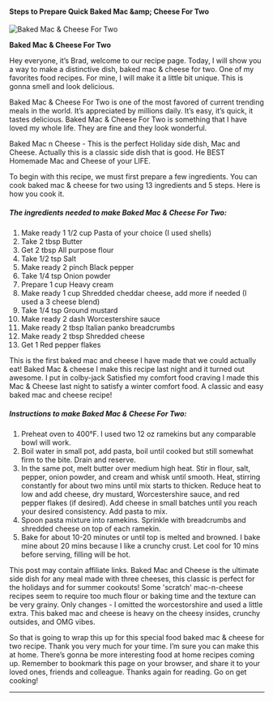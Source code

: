             

#### Steps to Prepare Quick Baked Mac &amp;amp; Cheese For Two

![Baked Mac &amp; Cheese For Two](https://img-global.cpcdn.com/recipes/5340876204146688/751x532cq70/baked-mac-cheese-for-two-recipe-main-photo.jpg)

**Baked Mac &amp; Cheese For Two**

Hey everyone, it’s Brad, welcome to our recipe page. Today, I will show you a way to make a distinctive dish, baked mac & cheese for two. One of my favorites food recipes. For mine, I will make it a little bit unique. This is gonna smell and look delicious.

Baked Mac & Cheese For Two is one of the most favored of current trending meals in the world. It’s appreciated by millions daily. It’s easy, it’s quick, it tastes delicious. Baked Mac & Cheese For Two is something that I have loved my whole life. They are fine and they look wonderful.

Baked Mac n Cheese - This is the perfect Holiday side dish, Mac and Cheese. Actually this is a classic side dish that is good. He BEST Homemade Mac and Cheese of your LIFE.

To begin with this recipe, we must first prepare a few ingredients. You can cook baked mac & cheese for two using 13 ingredients and 5 steps. Here is how you cook it.

##### The ingredients needed to make Baked Mac & Cheese For Two:

1.  Make ready 1 1/2 cup Pasta of your choice (I used shells)
2.  Take 2 tbsp Butter
3.  Get 2 tbsp All purpose flour
4.  Take 1/2 tsp Salt
5.  Make ready 2 pinch Black pepper
6.  Take 1/4 tsp Onion powder
7.  Prepare 1 cup Heavy cream
8.  Make ready 1 cup Shredded cheddar cheese, add more if needed (I used a 3 cheese blend)
9.  Take 1/4 tsp Ground mustard
10.  Make ready 2 dash Worcestershire sauce
11.  Make ready 2 tbsp Italian panko breadcrumbs
12.  Make ready 2 tbsp Shredded cheese
13.  Get 1 Red pepper flakes

This is the first baked mac and cheese I have made that we could actually eat! Baked Mac & cheese I make this recipe last night and it turned out awesome. I put in colby-jack Satisfied my comfort food craving I made this Mac & Cheese last night to satisfy a winter comfort food. A classic and easy baked mac and cheese recipe!

##### Instructions to make Baked Mac & Cheese For Two:

1.  Preheat oven to 400°F. I used two 12 oz ramekins but any comparable bowl will work.
2.  Boil water in small pot, add pasta, boil until cooked but still somewhat firm to the bite. Drain and reserve.
3.  In the same pot, melt butter over medium high heat. Stir in flour, salt, pepper, onion powder, and cream and whisk until smooth. Heat, stirring constantly for about two mins until mix starts to thicken. Reduce heat to low and add cheese, dry mustard, Worcestershire sauce, and red pepper flakes (if desired). Add cheese in small batches until you reach your desired consistency. Add pasta to mix.
4.  Spoon pasta mixture into ramekins. Sprinkle with breadcrumbs and shredded cheese on top of each ramekin.
5.  Bake for about 10-20 minutes or until top is melted and browned. I bake mine about 20 mins because I like a crunchy crust. Let cool for 10 mins before serving, filling will be hot.

This post may contain affiliate links. Baked Mac and Cheese is the ultimate side dish for any meal made with three cheeses, this classic is perfect for the holidays and for summer cookouts! Some 'scratch' mac-n-cheese recipes seem to require too much flour or baking time and the texture can be very grainy. Only changes - I omitted the worcestorshire and used a little extra. This baked mac and cheese is heavy on the cheesy insides, crunchy outsides, and OMG vibes.

So that is going to wrap this up for this special food baked mac & cheese for two recipe. Thank you very much for your time. I’m sure you can make this at home. There’s gonna be more interesting food at home recipes coming up. Remember to bookmark this page on your browser, and share it to your loved ones, friends and colleague. Thanks again for reading. Go on get cooking!

* * *